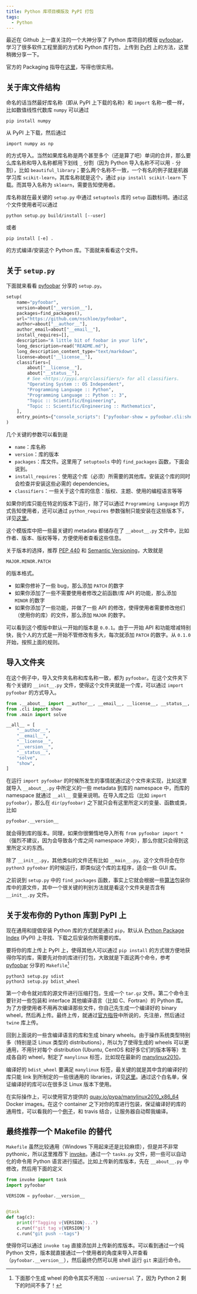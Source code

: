 ```yaml
---
title: Python 库项目模版及 PyPI 打包
tags:
  - Python
---
```


最近在 Github 上一直关注的一个大神分享了 Python 库项目的模版 [pyfoobar](https://github.com/nschloe/pyfoobar)，学习了很多软件工程里面的方式和 Python 库打包，上传到 [PyPI](https://pypi.org) 上的方法，这里稍微分享一下。

官方的 Packaging 指导在[这里](https://packaging.python.org/tutorials/packaging-projects)，写得也很实用。

## 关于库文件结构

命名的话当然最好库名称（即从 PyPI 上下载的名称）和 `import` 名称一模一样，比如数值线性代数库 `numpy` 可以通过
```
pip install numpy
```
从 PyPI 上下载，然后通过
```
import numpy as np
```
的方式导入。当然如果库名称是两个甚至多个（还是算了吧）单词的合并，那么要么库名称和导入名称都用下划线 `_` 分割（因为 Python 导入名称不可以用 `-` 分割），比如 `beautiful_library`；要么两个名称不一致，一个有名的例子就是机器学习库 `scikit-learn`，其库名称就是这个，通过 `pip install scikit-learn` 下载。而其导入名称为 `sklearn`，需要告知使用者。

库名称就在最关键的 `setup.py` 中通过 `setuptools` 库的 `setup` 函数标明。通过这个文件使用者可以通过
```
python setup.py build/install [--user]
```
或者
```
pip install [-e] .
```
的方式编译/安装这个 Python 库。下面就来看看这个文件。

## 关于 `setup.py`

下面就来看看 [pyfoobar](https://github.com/nschloe/pyfoobar) 分享的 `setup.py`。
``` python
setup(
    name="pyfoobar",
    version=about["__version__"],
    packages=find_packages(),
    url="https://github.com/nschloe/pyfoobar",
    author=about["__author__"],
    author_email=about["__email__"],
    install_requires=[],
    description="A little bit of foobar in your life",
    long_description=read("README.md"),
    long_description_content_type="text/markdown",
    license=about["__license__"],
    classifiers=[
        about["__license__"],
        about["__status__"],
        # See <https://pypi.org/classifiers/> for all classifiers.
        "Operating System :: OS Independent",
        "Programming Language :: Python",
        "Programming Language :: Python :: 3",
        "Topic :: Scientific/Engineering",
        "Topic :: Scientific/Engineering :: Mathematics",
    ],
    entry_points={"console_scripts": ["pyfoobar-show = pyfoobar.cli:show"]},
)
```

几个关键的参数可以看到是
- `name`：库名称
- `version`：库的版本
- `packages`：库文件。这里用了 `setuptools` 中的 `find_packages` 函数，下面会说到。
- `install_requires`：使用这个库（必须）所需要的其他库。安装这个库的同时会检查并安装这些必需的 dependencies。
- `classifiers`：一些关于这个库的信息：版权、主题、使用的编程语言等等

如果你的库只能在特定的版本下运行，除了可以通过 `Programming Language` 的方式告知使用者，还可以通过 `python_requires` 参数强制只能安装在这些版本下，详见[这里](https://packaging.python.org/guides/distributing-packages-using-setuptools/#python-requires)。

这个模版库中把一些最关键的 metadata 都储存在了 ``__about__.py`` 文件中，比如作者、版本、版权等等，方便使用者查看这些信息。

关于版本的选择，推荐 [PEP 440](https://www.python.org/dev/peps/pep-0440) 和 [Semantic Versioning](https://semver.org)，大致就是
```
MAJOR.MINOR.PATCH
```

的版本格式。
- 如果你修补了一些  bug，那么添加 `PATCH` 的数字
- 如果你添加了一些不需要使用者修改之前函数/库 API 的功能，那么添加 `MINOR` 的数字
- 如果你添加了一些功能，并做了一些 API 的修改，使得使用者需要修改他们（使用你的库）的文件，那么添加 `MAJOR` 的数字。

可以看到这个模版中默认一开始的版本是 `0.0.1`。由于一开始 API 和功能增减特别快，我个人的方式是一开始不管修改有多大，每次就添加 `PATCH` 的数字。从 `0.1.0` 开始，按照上面的规则。

## 导入文件夹

在这个例子中，导入文件夹名称和库名称一致，都为 `pyfoobar`。在这个文件夹下有个关键的 `__init__.py` 文件，使得这个文件夹就是一个库，可以通过 `import pyfoobar` 的方式导入。
``` python
from .__about__ import __author__, __email__, __license__, __status__, __version__
from .cli import show
from .main import solve

__all__ = [
    "__author__",
    "__email__",
    "__license__",
    "__version__",
    "__status__",
    "solve",
    "show",
]
```

在运行 `import pyfoobar` 的时候所发生的事情就通过这个文件来实现，比如这里就导入 `__about__.py` 中所定义的一些 metadata 到库的 namespace 中，而库的 namespace 就通过 `__all__` 变量来说明。在导入库之后（比如 `import pyfoobar`），那么在 `dir(pyfoobar)` 之下就只会有这里所定义的变量、函数或类，比如
``` python
pyfoobar.__version__
```

就会得到库的版本。同理，如果你很懒惰地导入所有 `from pyfoobar import *` （强烈不建议，因为会导致各个库之间 namespace 冲突），那么你就只会得到这里所定义的东西。

除了 `__init__.py`，其他类似的文件还有比如 `__main__.py`。这个文件将会在你 `python3 pyfoobar` 的时候运行，即类似这个库的主程序，适合一些 GUI 库。

之前说到 `setup.py` 中的 `find_packages` 函数，事实上它就会根据一些[算法](https://setuptools.readthedocs.io/en/latest/setuptools.html#using-find-packages)包装你库中的源文件，其中一个很关键的判别方法就是看这个文件夹是否含有 `__init__.py` 文件。

## 关于发布你的 Python 库到 PyPI 上

现在通用和提倡安装 Python 库的方式就是通过 `pip`，默认从 [Python Package Index](https://pypi.org) (PyPI) 上寻找、下载之后安装你所需要的库。

要将你的库上传上 PyPI 上，使得其他人可以通过 `pip install` 的方式很方便地获得你写的库，需要先对你的库进行打包，大致就是下面这两个命令，参考 [pyfoobar](https://github.com/nschloe/pyfoobar) 分享的 `Makefile`[^1]
```
python3 setup.py sdist
python3 setup.py bdist_wheel
```

第一个命令就对库的源文件进行压缩打包，生成一个 `tar.gz` 文件。第二个命令主要针对一些包装和 interface 其他编译语言（比如 C、Fortran）的 Python 库。为了方便使用者不用再次编译那些文件，你自己先生成一个编译好的 binary wheel，然后再上传。最终上传，就通过[官方指导](https://packaging.python.org/tutorials/packaging-projects)中所说的，先注册，然后通过 `twine` 库上传。

回到上面说的一些含编译语言的库和生成 binary wheels。由于操作系统类型特别多（特别是泛 Linux 类型的 distributions），所以为了使得生成的 wheels 可以更通用，不用针对每个 distribution (Ubuntu, CentOS 和好多它们的版本等等）生成各自的 wheel，制定了 `manylinux` 标签，比如现在最新的 [manylinux2010](https://www.python.org/dev/peps/pep-0571)。

编译好的 `bdist_wheel` 要满足 `manylinux` 标签，最关键的就是其中含的编译好的库只能 link 到所制定的一些很通用的 libraries，详见[这里](https://www.python.org/dev/peps/pep-0571/#the-manylinux2010-policy)。通过这个白名单，保证编译好的库可以在很多泛 Linux 版本下使用。

在实际操作上，可以使用官方提供的 [quay.io/pypa/manylinux2010_x86_64](https://github.com/pypa/manylinux) Docker images。在这个 container 之下对你的库进行包装，保证编译好的库的通用性，可以看我的一个[例子](https://github.com/tianyikillua/medcoupling/blob/master/.travis.yml)，和 travis 结合，让服务器自动帮我编译。

## 最终推荐一个 Makefile 的替代

`Makefile` 虽然比较通用（Windows 下用起来还是比较麻烦），但是并不非常 pythonic，所以这里推荐下 [invoke](https://github.com/pyinvoke/invoke)。通过一个 `tasks.py` 文件，把一些可以自动化的命令用 Python 语言进行描述。比如上传新的库版本，先在 `__about__.py` 中修改，然后用下面的定义
``` python
from invoke import task
import pyfoobar

VERSION = pyfoobar.__version__


@task
def tag(c):
    print(f"Tagging v{VERSION}...")
    c.run(f"git tag v{VERSION}")
    c.run("git push --tags")
```
使得你可以通过 `invoke tag` 直接添加并上传新的库版本。可以看到通过一个纯 Python 文件，版本就直接通过一个使用者的角度来导入并查看（`pyfoobar.__version__`），然后最终仍然可以用 shell 运行 `git` 来运行命令。

[^1]: 下面那个生成 wheel 的命令其实不用加 `--universal` 了，因为 Python 2 剩下的时间不多了！
